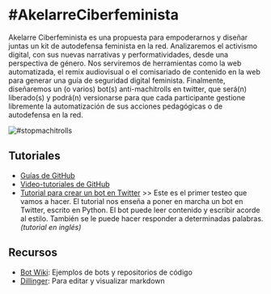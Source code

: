 # #AkelarreCiberfeminista
Akelarre Ciberfeminista es una propuesta para empoderarnos y diseñar juntas un kit de autodefensa feminista en la red. Analizaremos el activismo digital, con sus nuevas narrativas y performatividades, desde una perspectiva de género. Nos serviremos de herramientas como la web automatizada, el remix audiovisual o el comisariado de contenido en la web para generar una guía de seguridad digital feminista. Finalmente, diseñaremos un (o varios) bot(s) anti-machitrolls en twitter, que será(n) liberado(s) y podrá(n) versionarse para que cada participante gestione libremente la automatización de sus acciones pedagógicas o de autodefensa en la red.

![#stopmachitrolls](https://media.giphy.com/media/HJbDp0BV5WGfm/giphy.gif)

## Tutoriales
+ [Guías de GitHub](https://guides.github.com/)
+ [Video-tutoriales de GitHub](https://www.youtube.com/githubguides)
+ [Tutorial para crear un bot en Twitter](https://www.pygaze.org/2016/03/how-to-code-twitter-bot/) >> Este es el primer testeo que vamos a hacer. El tutorial nos enseña a poner en marcha un bot en Twitter, escrito en Python. El bot puede leer contenido y escribir acorde al estilo. También se le puede hacer responder a determinadas palabras. *(tutorial en inglés)*

## Recursos
+ [Bot Wiki](https://botwiki.org/): Ejemplos de bots y repositorios de código
+ [Dillinger](http://dillinger.io/): Para editar y visualizar markdown
